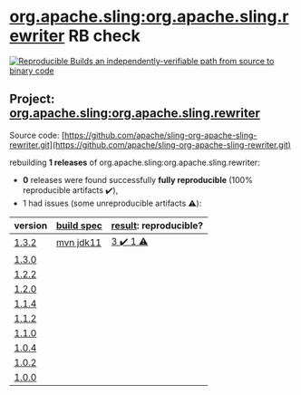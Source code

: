 [org.apache.sling:org.apache.sling.rewriter](https://search.maven.org/artifact/org.apache.sling/org.apache.sling.rewriter/) RB check
=======

[![Reproducible Builds](https://reproducible-builds.org/images/logos/rb.svg) an independently-verifiable path from source to binary code](https://reproducible-builds.org/)

## Project: [org.apache.sling:org.apache.sling.rewriter](https://search.maven.org/artifact/org.apache.sling/org.apache.sling.rewriter/)

Source code: [https://github.com/apache/sling-org-apache-sling-rewriter.git](https://github.com/apache/sling-org-apache-sling-rewriter.git)

rebuilding **1 releases** of org.apache.sling:org.apache.sling.rewriter:
- **0** releases were found successfully **fully reproducible** (100% reproducible artifacts :heavy_check_mark:),
- 1 had issues (some unreproducible artifacts :warning:):

| version | [build spec](BUILDSPEC.md) | [result](https://reproducible-builds.org/docs/jvm/): reproducible? |
| -- | --------- | ------ |
| [1.3.2](https://search.maven.org/artifact/org.apache.sling/org.apache.sling.rewriter/1.3.2/pom) | [mvn jdk11](org.apache.sling.rewriter-1.3.2.buildspec) | [3 :heavy_check_mark:  1 :warning:](org.apache.sling.rewriter-1.3.2.buildcompare) |
| [1.3.0](https://search.maven.org/artifact/org.apache.sling/org.apache.sling.rewriter/1.3.0/pom) | | |
| [1.2.2](https://search.maven.org/artifact/org.apache.sling/org.apache.sling.rewriter/1.2.2/pom) | | |
| [1.2.0](https://search.maven.org/artifact/org.apache.sling/org.apache.sling.rewriter/1.2.0/pom) | | |
| [1.1.4](https://search.maven.org/artifact/org.apache.sling/org.apache.sling.rewriter/1.1.4/pom) | | |
| [1.1.2](https://search.maven.org/artifact/org.apache.sling/org.apache.sling.rewriter/1.1.2/pom) | | |
| [1.1.0](https://search.maven.org/artifact/org.apache.sling/org.apache.sling.rewriter/1.1.0/pom) | | |
| [1.0.4](https://search.maven.org/artifact/org.apache.sling/org.apache.sling.rewriter/1.0.4/pom) | | |
| [1.0.2](https://search.maven.org/artifact/org.apache.sling/org.apache.sling.rewriter/1.0.2/pom) | | |
| [1.0.0](https://search.maven.org/artifact/org.apache.sling/org.apache.sling.rewriter/1.0.0/pom) | | |
